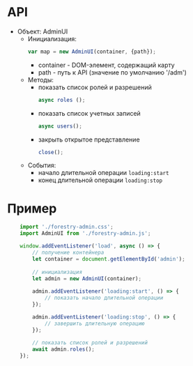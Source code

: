 # API
* Объект: AdminUI
  * Инициализация:
	```js
	var map = new AdminUI(container, {path});
	```
  	* container - DOM-элемент, содержащий карту	  	
  	* path - путь к API (значение по умолчанию '/adm')
  * Методы:
    * показать список ролей и разрешений
		```js
		async roles ();
		```			
	* показать список учетных записей
		```js
		async users();
		```
	* закрыть открытое представление
		```js
		close();		
		```
  * События:  
  	* начало длительной операции ``loading:start``
  	* конец длительной операции ``loading:stop``
# Пример
```js
	import './forestry-admin.css';
	import AdminUI from './forestry-admin.js';

	window.addEventListener('load', async () => {		
        // получение контейнера
        let container = document.getElementById('admin');
        
        // инициализация
		let admin = new AdminUI(container);
		
		admin.addEventListener('loading:start', () => {
			// показать начало длительной операции
		});

		admin.addEventListener('loading:stop', () => {
			// завершить длительную операцию
		});
        
        // показать список ролей и разрешений
        await admin.roles();		
	});
```